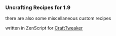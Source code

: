 ### Uncrafting Recipes for 1.9
there are also some miscellaneous custom recipes

written in ZenScript for [CraftTweaker](https://minecraft.curseforge.com/projects/crafttweaker)
